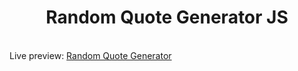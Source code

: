 <h1 align="center">Random Quote Generator JS</h1><br>
Live preview: <a href="https://ash-win-n.github.io/random-quotes/">Random Quote Generator</a></p><br>



